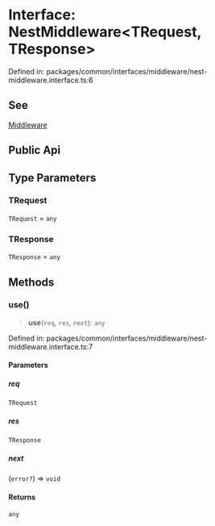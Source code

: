 # Interface: NestMiddleware\<TRequest, TResponse\>

Defined in: packages/common/interfaces/middleware/nest-middleware.interface.ts:6

## See

[Middleware](https://docs.nestjs.com/middleware)

## Public Api

## Type Parameters

### TRequest

`TRequest` = `any`

### TResponse

`TResponse` = `any`

## Methods

### use()

> **use**(`req`, `res`, `next`): `any`

Defined in: packages/common/interfaces/middleware/nest-middleware.interface.ts:7

#### Parameters

##### req

`TRequest`

##### res

`TResponse`

##### next

(`error?`) => `void`

#### Returns

`any`
